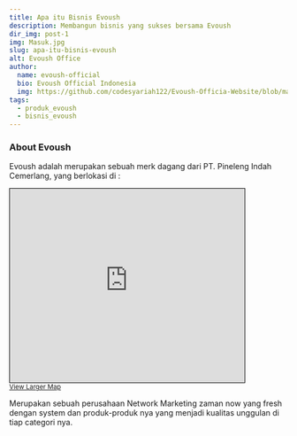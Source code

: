```yaml
---
title: Apa itu Bisnis Evoush
description: Membangun bisnis yang sukses bersama Evoush
dir_img: post-1
img: Masuk.jpg
slug: apa-itu-bisnis-evoush
alt: Evoush Office
author: 
  name: evoush-official
  bio: Evoush Official Indonesia
  img: https://github.com/codesyariah122/Evoush-Officia-Website/blob/master/assets/images/banner/reduce/evoush_banner.jpg?raw=true
tags: 
  - produk_evoush
  - bisnis_evoush
---
```

### About Evoush  
Evoush adalah merupakan sebuah merk dagang dari PT. Pineleng Indah Cemerlang, yang berlokasi di :  
<iframe width="425" height="350" frameborder="0" scrolling="no" marginheight="0" marginwidth="0" src="https://www.openstreetmap.org/export/embed.html?bbox=112.73208618164064%2C-7.467283443100185%2C112.7485227584839%2C-7.45424124788113&amp;layer=mapnik" style="border: 1px solid black"></iframe><br/><small><a href="https://www.openstreetmap.org/?mlat=-7.46097&amp;mlon=112.74037#map=17/-7.46097/112.74037&amp;layers=D">View Larger Map</a></small>  

Merupakan sebuah perusahaan Network Marketing zaman now yang fresh dengan system dan produk-produk nya yang menjadi kualitas unggulan di tiap categori nya.
